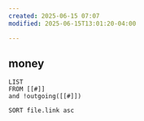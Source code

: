 ```yaml
---
created: 2025-06-15 07:07
modified: 2025-06-15T13:01:20-04:00

---
```

## money

```dataview
LIST
FROM [[#]]
and !outgoing([[#]])

SORT file.link asc
```
